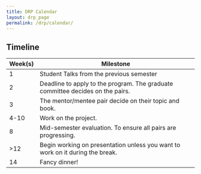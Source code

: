 ```yaml
---
title: DRP Calendar
layout: drp_page
permalink: /drp/calendar/
---
```


<h2 class="mb-3">Timeline</h2>

| Week(s) | Milestone                                                                      |
|---------|--------------------------------------------------------------------------------|
|       1 | Student Talks from the previous semester                                       |
|       2 | Deadline to apply to the program. The graduate committee decides on the pairs. |
|       3 | The mentor/mentee pair decide on their topic and book.                         |
|    4-10 | Work on the project.                                                           |
|       8 | Mid-semester evaluation. To ensure all pairs are progressing.                  |
|     >12 | Begin working on presentation unless you want to work on it during the break.  |
|      14 | Fancy dinner!                                                                  |
